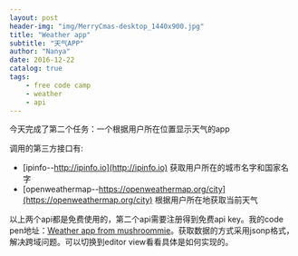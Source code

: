 ```yaml
---
layout: post
header-img: "img/MerryCmas-desktop_1440x900.jpg"
title: "Weather app"
subtitle: "天气APP"
author: "Nanya"
date: 2016-12-22
catalog: true
tags:
    - free code camp
    - weather
    - api
---
```


今天完成了第二个任务：一个根据用户所在位置显示天气的app

调用的第三方接口有:

 - [ipinfo--http://ipinfo.io](http://ipinfo.io) 获取用户所在的城市名字和国家名字
 - [openweathermap--https://openweathermap.org/city](https://openweathermap.org/city) 根据用户所在地获取当前天气

以上两个api都是免费使用的，第二个api需要注册得到免费api key。我的code pen地址：[Weather app from mushroommie](http://codepen.io/mushroommie/full/WomPMr/)。获取数据的方式采用jsonp格式，解决跨域问题。可以切换到editor view看看具体是如何实现的。
